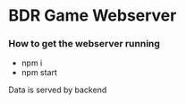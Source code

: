 # BDR Game Webserver

### How to get the webserver running
- npm i
- npm start

Data is served by backend